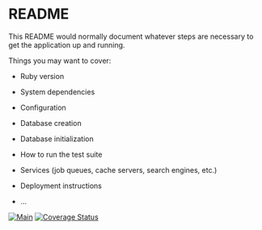 # README

This README would normally document whatever steps are necessary to get the
application up and running.

Things you may want to cover:

* Ruby version

* System dependencies

* Configuration

* Database creation

* Database initialization

* How to run the test suite

* Services (job queues, cache servers, search engines, etc.)

* Deployment instructions

* ...


[![Main](https://github.com/llss1989/taskmanager/actions/workflows/main.yml/badge.svg)](https://github.com/llss1989/taskmanager/actions/workflows/main.yml)
[![Coverage Status](https://coveralls.io/repos/github/llss1989/taskmanager/badge.svg?branch=develop)](https://coveralls.io/github/llss1989/taskmanager?branch=develop)